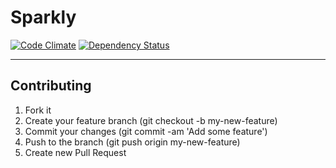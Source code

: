 # Sparkly

[![Code Climate](https://codeclimate.com/github/Kazuma/sparkly.png)](https://codeclimate.com/github/Kazuma/sparkly)
[![Dependency Status](https://gemnasium.com/Kazuma/sparkly.png)](https://gemnasium.com/Kazuma/sparkly)

---

## Contributing

1. Fork it
2. Create your feature branch (git checkout -b my-new-feature)
3. Commit your changes (git commit -am 'Add some feature')
4. Push to the branch (git push origin my-new-feature)
5. Create new Pull Request
